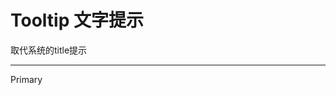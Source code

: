 # Tooltip 文字提示

取代系统的title提示

---

<div class="demo-block">
  <Tooltip :content="value1" placement="top-start">
    <i-button type="primary">Primary</i-button>
  </Tooltip>
</div>


<script>
export default {
  data(){
    return {
      value1: '取代系统的title提示取代系统的title提示取代系统的title提示取代系统的title提示',
      value2: '',
      value3: '',
    }
  },
  methods:{
    fn(){
      alert(this.value)
    }
  }
}
</script>
